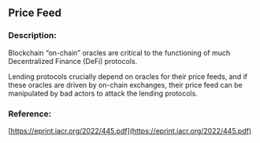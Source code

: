 ## Price Feed

### Description:

Blockchain “on-chain” oracles are critical to the functioning of much Decentralized Finance (DeFi) protocols. 

Lending protocols crucially depend on oracles for their price feeds, and if these oracles are driven by on-chain exchanges, their price feed can be manipulated by bad actors to attack the lending protocols.

### Reference:

[https://eprint.iacr.org/2022/445.pdf](https://eprint.iacr.org/2022/445.pdf)